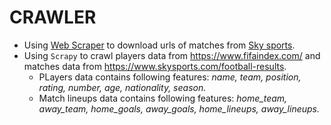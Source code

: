 # CRAWLER
- Using [Web Scraper](https://webscraper.io/) to download urls of matches from [Sky sports](https://www.skysports.com/).
- Using `Scrapy` to crawl players data  from https://www.fifaindex.com/ and matches data from https://www.skysports.com/football-results.
  + PLayers data contains following features: *name, team, position, rating, number, age, nationality, season.*
  + Match lineups data contains following features: *home_team, away_team, home_goals, away_goals, home_lineups, away_lineups.*
